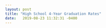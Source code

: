 ```yaml
---
layout: post
title: "High School 4-Year Graduation Rates"
date:   2019-08-23 11:32:31 -0400
---
```

<div class="legend"></div>
<svg class="high-school-grad-map" viewBox="0 0 900 700"></svg>
<script src="{{'assets/javascripts/high-school-grad-map.js' | absolute_url }}" type="module"></script>

